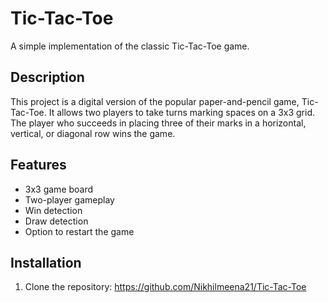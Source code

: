 # Tic-Tac-Toe
A simple implementation of the classic Tic-Tac-Toe game.

## Description

This project is a digital version of the popular paper-and-pencil game, Tic-Tac-Toe. It allows two players to take turns marking spaces on a 3x3 grid. The player who succeeds in placing three of their marks in a horizontal, vertical, or diagonal row wins the game.

## Features

- 3x3 game board
- Two-player gameplay
- Win detection
- Draw detection
- Option to restart the game

## Installation

1. Clone the repository: https://github.com/Nikhilmeena21/Tic-Tac-Toe

